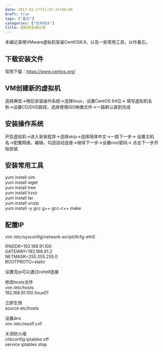 ```yaml
---
date: 2017-03-27T21:07:37+08:00
draft: true
tags: ["备忘"]
categories: ["技术相关"]
title: 虚拟机安装记录
---
```


本编记录用VMware虚拟机安装CentOS6.8，以及一些常用工具，以作备忘。

## 下载安装文件
官网下载：https://www.centos.org/

## VM创建新的虚拟机
选择典型->稍后安装操作系统->选择linux，设置CentOS 64位->
填写虚拟机名称->设置CD/DVD路径，选择使用ISO映像文件->一路默认直到完成

## 安装操作系统
开启虚拟机->进入安装程序->选择skip->选择简体中文->一路下一步->
设置主机名->配置网络，编辑，勾选自动连接->继续下一步->设置root密码->
点击下一步开始安装

## 安装常用工具
yum install vim  
yum install wget  
yum install tree  
yum install lrzsz  
yum install tar  
yum install unzip  
yum install -y gcc g++ gcc-c++ make 

## 配置IP
vim /etc/sysconfig/network-script/ifcfg-eth0  

IPADDR=192.168.91.100  
GATEWAY=192.168.91.2  
NETMASK=255.255.255.0  
BOOTPROTO=static

设置完ip可以通过xshell连接

修改hosts文件  
vim /etc/hosts  
192.168.91.100 linux01  

立即生效  
source etc/hosts

设置dns  
vim /etc/resolf.cnf

关闭防火墙  
chkconfig iptables off   
service iptables stop 